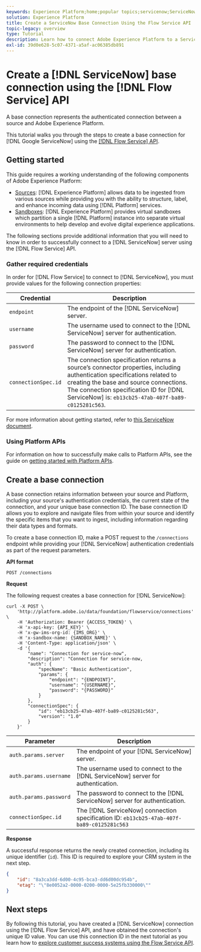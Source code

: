 ```yaml
---
keywords: Experience Platform;home;popular topics;servicenow;ServiceNow
solution: Experience Platform
title: Create a ServiceNow Base Connection Using the Flow Service API
topic-legacy: overview
type: Tutorial
description: Learn how to connect Adobe Experience Platform to a ServiceNow server using the Flow Service API.
exl-id: 39d0e628-5c07-4371-a5af-ac06385db891
---
```

# Create a [!DNL ServiceNow] base connection using the [!DNL Flow Service] API

A base connection represents the authenticated connection between a source and Adobe Experience Platform.

This tutorial walks you through the steps to create a base connection for [!DNL Google ServiceNow] using the [[!DNL Flow Service] API](https://www.adobe.io/apis/experienceplatform/home/api-reference.html#!acpdr/swagger-specs/flow-service.yaml).

## Getting started

This guide requires a working understanding of the following components of Adobe Experience Platform:

* [Sources](../../../../home.md): [!DNL Experience Platform] allows data to be ingested from various sources while providing you with the ability to structure, label, and enhance incoming data using [!DNL Platform] services.
* [Sandboxes](../../../../../sandboxes/home.md): [!DNL Experience Platform] provides virtual sandboxes which partition a single [!DNL Platform] instance into separate virtual environments to help develop and evolve digital experience applications.

The following sections provide additional information that you will need to know in order to successfully connect to a [!DNL ServiceNow] server using the [!DNL Flow Service] API.

### Gather required credentials

In order for [!DNL Flow Service] to connect to [!DNL ServiceNow], you must provide values for the following connection properties:

| Credential | Description |
| ---------- | ----------- |
| `endpoint` | The endpoint of the [!DNL ServiceNow] server. |
| `username` | The username used to connect to the [!DNL ServiceNow] server for authentication. |
| `password` | The password to connect to the [!DNL ServiceNow] server for authentication. |
| `connectionSpec.id` | The connection specification returns a source’s connector properties, including authentication specifications related to creating the base and source connections. The connection specification ID for [!DNL ServiceNow] is: `eb13cb25-47ab-407f-ba89-c0125281c563`. |

For more information about getting started, refer to [this ServiceNow document](https://developer.servicenow.com/app.do#!/rest_api_doc?v=newyork&id=r_TableAPI-GET).

### Using Platform APIs

For information on how to successfully make calls to Platform APIs, see the guide on [getting started with Platform APIs](../../../../../landing/api-guide.md).

## Create a base connection

A base connection retains information between your source and Platform, including your source's authentication credentials, the current state of the connection, and your unique base connection ID. The base connection ID allows you to explore and navigate files from within your source and identify the specific items that you want to ingest, including information regarding their data types and formats.

To create a base connection ID, make a POST request to the `/connections` endpoint while providing your [!DNL ServiceNow] authentication credentials as part of the request parameters.

**API format**

```http
POST /connections
```

**Request**

The following request creates a base connection for [!DNL ServiceNow]:

```shell
curl -X POST \
    'http://platform.adobe.io/data/foundation/flowservice/connections' \
    -H 'Authorization: Bearer {ACCESS_TOKEN}' \
    -H 'x-api-key: {API_KEY}' \
    -H 'x-gw-ims-org-id: {IMS_ORG}' \
    -H 'x-sandbox-name: {SANDBOX_NAME}' \
    -H 'Content-Type: application/json' \
    -d '{
        "name": "Connection for service-now",
        "description": "Connection for service-now,
        "auth": {
            "specName": "Basic Authentication",
            "params": {
                "endpoint": "{ENDPOINT}",
                "username": "{USERNAME}",
                "password": "{PASSWORD}"
            }
        },
        "connectionSpec": {
            "id": "eb13cb25-47ab-407f-ba89-c0125281c563",
            "version": "1.0"
        }
    }'
```

| Parameter | Description |
| --------- | ----------- |
| `auth.params.server`|  The endpoint of your [!DNL ServiceNow] server. |
| `auth.params.username`| The username used to connect to the [!DNL ServiceNow] server for authentication. |
| `auth.params.password`| The password to connect to the [!DNL ServiceNow] server for authentication. |
| `connectionSpec.id`| The [!DNL ServiceNow] connection specification ID: `eb13cb25-47ab-407f-ba89-c0125281c563` |

**Response**

A successful response returns the newly created connection, including its unique identifier (`id`). This ID is required to explore your CRM system in the next step.

```json
{
    "id": "8a3ca3dd-6d00-4c95-bca3-dd6d00dc954b",
    "etag": "\"8e0052a2-0000-0200-0000-5e25fb330000\""
}
```

## Next steps

By following this tutorial, you have created a [!DNL ServiceNow] connection using the [!DNL Flow Service] API, and have obtained the connection's unique ID value. You can use this connection ID in the next tutorial as you learn how to [explore customer success systems using the Flow Service API](../../explore/customer-success.md).
